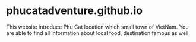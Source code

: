 # phucatadventure.github.io
This website introduce Phu Cat location which small town of VietNam. You are able to find all information about local food, destination famous as well.
